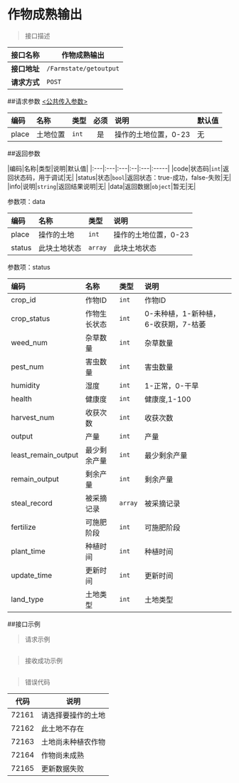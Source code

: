# 作物成熟输出

>接口描述

| 接口名称 | 作物成熟输出 |
|----------|--------|
|**接口地址**|```/Farmstate/getoutput```|
|**请求方式**|```POST```|

##请求参数
[<公共传入参数>](../README.md)  

|编码|名称|类型|必须|说明|默认值|
|:---|:---|:---|:--:|:---|:-----|
|place|土地位置|```int```|是|操作的土地位置，0-23|无|

##返回参数

|编码|名称|类型|说明|默认值|
|:---|:---|:---|:--|:---|:-----|
|code|状态码|```int```|返回状态码，用于调试|无|
|status|状态|```bool```|返回状态：true-成功，false-失败|无|
|info|说明|```string```|返回结果说明|无|
|data|返回数据|```object```|暂无|无|

参数项：data

|编码 |名称|类型|说明|
|:----|:---|:---|:---|
|place|操作的土地|```int```|操作的土地位置，0-23|
|status|此块土地状态|```array```|此块土地状态|

参数项：status

|编码 |名称|类型|说明|
|:----|:---|:---|:---|
|crop_id|作物ID|```int```|作物ID|
|crop_status|作物生长状态|```int```|0-未种植，1-新种植，6-收获期，7-枯萎|
|weed_num|杂草数量|```int```|杂草数量|
|pest_num|害虫数量|```int```|害虫数量|
|humidity|湿度|```int```|1-正常，0-干旱|
|health|健康度|```int```|健康度,1-100|
|harvest_num|收获次数|```int```|收获次数|
|output|产量|```int```|产量|
|least_remain_output|最少剩余产量|```int```|最少剩余产量|
|remain_output|剩余产量|```int```|剩余产量|
|steal_record|被采摘记录|```array```|被采摘记录|
|fertilize|可施肥阶段|```int```|可施肥阶段|
|plant_time|种植时间|```int```|种植时间|
|update_time|更新时间|```int```|更新时间|
|land_type|土地类型|```int```|土地类型|

##接口示例

>请求示例

```

```

>接收成功示例

```

```

>错误代码

|代码|说明|
|----|----|
|72161|请选择要操作的土地|
|72162|此土地不存在|
|72163|土地尚未种植农作物|
|72164|作物尚未成熟|
|72165|更新数据失败|